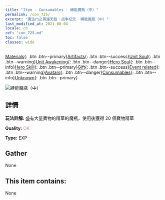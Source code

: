 ```yaml
---
title: "Item - Consumables - 縛能魔瓶（中）"
permalink: /con_725/
excerpt: "魔法门之英雄无敌：战争纪元  縛能魔瓶（中）"
last_modified_at: 2021-08-04
locale: cn
ref: "con_725.md"
toc: false
classes: wide
---
```

 [Materials](/ItemsCN/){: .btn .btn--primary}[Artifacts](/ItemsCN/Artifacts/){: .btn .btn--success}[Unit Soul](/ItemsCN/UnitSoul/){: .btn .btn--warning}[Unit Awakening](/ItemsCN/UnitAwakening/){: .btn .btn--danger}[Hero Soul](/ItemsCN/HeroSoul/){: .btn .btn--info}[Hero Skill](/ItemsCN/HeroSkill/){: .btn .btn--primary}[Gift](/ItemsCN/Gift/){: .btn .btn--success}[Event related](/ItemsCN/Events/){: .btn .btn--warning}[Avatars](/ItemsCN/Avatars/){: .btn .btn--danger}[Consumables](/ItemsCN/Consumables/){: .btn .btn--info}[Unknown](/ItemsCN/Unknown/){: .btn .btn--primary}

 ![縛能魔瓶（中）](/images/t/i_521.png)

## 詳情
 **玩法詳解:** 盛有大量寶物的精華的魔瓶，使用後獲得 20 個寶物精華

 **Quality:** <span style="color: #DA70D6">OK</span>

 **Type:** EXP

## Gather

  None

## This item contains:

  None

